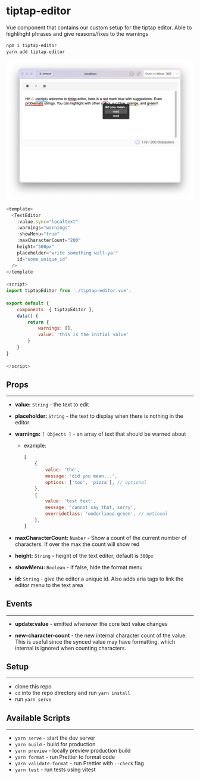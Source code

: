 # tiptap-editor

Vue component that contains our custom setup for the tiptap editor. Able to highlihght phrases and give reasons/fixes to the warnings

```bash
npm i tiptap-editor
yarn add tiptap-editor
```

![example image](img/example.png)

```js
<template>
  <TextEditor
    :value.sync="localtext"
    :warnings="warnings"
    :showMenu="true"
    :maxCharacterCount="200"
    height="500px"
    placeholder="write something will-ya!"
    id="some_unique_id"
  />
</template

<script>
import tiptapEditor from './tiptap-editor.vue';

export default {
    components: { tiptapEditor },
    data() {
        return {
            warnings: [],
            value: 'this is the initial value'
        }
    }
}

</script>
```

## Props
-----------

- **value:** `String` - the text to edit

- **placeholder:** `String` - the text to display when there is nothing in the editor

- **warnings:** `[ Objects ]` - an array of text that should be warned about

    - example:
        ```js
        [
            {
                value: 'the',
                message: 'did you mean...',
                options: ['too', 'pizza'], // optional
            },
            {
                value: 'test text',
                message: 'cannot say that, sorry',
                overrideClass: 'underlined-green', // optional
            },
        ]
        ```

- **maxCharacterCount:** `Number` - Show a count of the current number of characters. If over the max the count will show red

- **height:** `String` - height of the text editor, default is `300px`

- **showMenu:** `Boolean` - if false, hide the format menu

- **id:** `String` - give the editor a unique id. Also adds aria tags to link the editor menu to the text area

## Events
-----------
- **update:value** - emitted whenever the core text value changes

- **new-character-count** - the new internal character count of the value. This is useful since the synced value may have formatting, which internal is ignored when counting characters.

## Setup
-----------
- clone this repo
- `cd` into the repo directory and run `yarn install`
- run `yarn serve`

## Available Scripts
-----------
- `yarn serve` - start the dev server
- `yarn build` - build for production
- `yarn preview` - locally preview production build
- `yarn format` - run Prettier to format code
- `yarn validate:format` - run Prettier with `--check` flag
- `yarn test` - run tests using vitest
